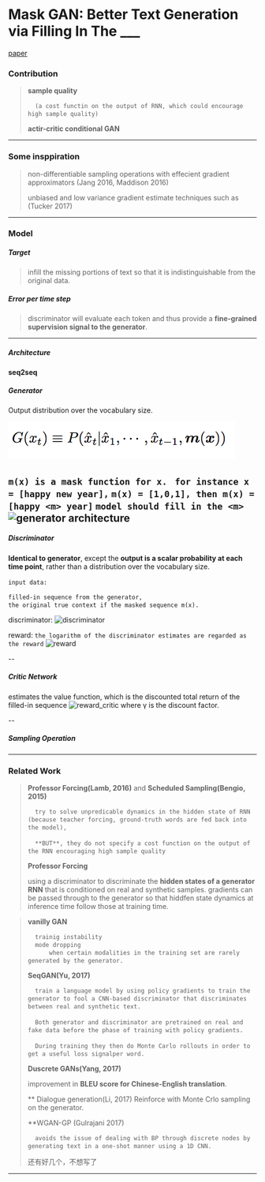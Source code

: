 # Mask GAN: Better Text Generation via Filling In The ___

[paper](pdf/maskGAN.pdf)

### Contribution

> **sample quality**
> 		
> 		(a cost functin on the output of RNN, which could encourage high sample quality)
> 
> **actir-critic conditional GAN**
> 
> 

---
### Some insppiration

> non-differentiable sampling operations with effecient gradient approximators (Jang 2016, Maddison 2016)
> 
> unbiased and low variance gradient estimate techniques such as (Tucker 2017)

---
### Model 

##### Target 
> infill the missing portions of text so that it is indistinguishable from the original data.

##### Error per time step
> discriminator will evaluate each token and thus provide a **fine-grained supervision signal to the generator**.

---

##### Architecture
**seq2seq**

##### Generator
Output distribution over the vocabulary size.

![generator equation](generator_equation.png)

```m(x) is a mask function for x. ```
```for instance x = [happy new year],```
```m(x) = [1,0,1], then m(x) = [happy <m> year]```
```model should fill in the <m>```
![generator architecture](generator_architecture.png)
--

##### Discriminator

**Identical to generator**, except the **output is a scalar probability at each time point**, rather than a distribution over the vocabulary size.

```input data:```

	filled-in sequence from the generator,
	the original true context if the masked sequence m(x).

discriminator: 
![discriminator](discriminator.png)

reward:
```the logarithm of the discriminator estimates are regarded as the reward```
![reward](reward_at_t.png)

--

##### Critic Network

estimates the value function, which is the discounted total return of the filled-in sequence 
![reward_critic](reward_critic.png)
where γ is the discount factor.

--

##### Sampling Operation

---
### Related Work
> **Professor Forcing(Lamb, 2016)** and **Scheduled Sampling(Bengio, 2015)**
>  
> 		try to solve unpredicable dynamics in the hidden state of RNN (because teacher forcing, ground-truth words are fed back into the model), 
> 
> 		**BUT**, they do not specify a cost function on the output of the RNN encouraging high sample quality
> 
>  **Professor Forcing**
> 
> 	using a discriminator to discriminate the **hidden states of a generator RNN** that is conditioned on real and synthetic samples.
> 	gradients can be passed through to the generator so that hiddfen state dynamics at inference time follow those at training time.

> **vanilly GAN**
> 
> 		trainig instability 
> 		mode dropping
> 			when certain modalities in the training set are rarely generated by the generator.
> 
> **SeqGAN(Yu, 2017)** 
> 
> 		train a language model by using policy gradients to train the generator to fool a CNN-based discriminator that discriminates between real and synthetic text.
> 
> 		Both generator and discriminator are pretrained on real and fake data before the phase of training with policy gradients.
> 
> 		During training they then do Monte Carlo rollouts in order to get a useful loss signalper word.
> 
> **Duscrete GANs(Yang, 2017)**
> 
> 	improvement in **BLEU score for  Chinese-English translation**.
> 
> ** Dialogue generation(Li, 2017)
> 	Reinforce with Monte Crlo sampling on the generator.
> 
> **WGAN-GP (Gulrajani 2017)
> 		
> 		avoids the issue of dealing with BP through discrete nodes by generating text in a one-shot manner using a 1D CNN.
> 
> 还有好几个，不想写了

---
